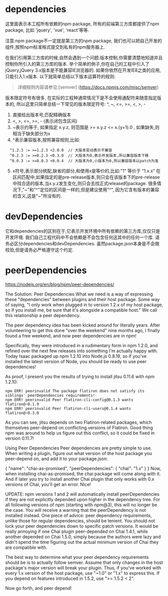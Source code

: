 # dependencies

这里面表示本工程所有依赖的npm package, 所有的前端第三方库都提供了npm package, 比如 'jquery', 'vue', 'react'等等. 

注意:npm package不一定就是第三方的npm package, 我们也可以把自己开发的组件,按照npm标准格式提交到私有的npm服务器上.

在我们引用第三方库的时候,自然会遇到一个问题:版本控制,你需要清楚地知道并且控制你所引入的第三方库的版本. 
举个简单的例子,你在自己的工程中引入了jQuery,jQuery 3.x版本是不能兼容IE浏览器的. 如果你依然在开发IE8之类的应用,只能引入1.x版本.
以下就简单总结以下版本运算符的规则:
> 详细规则内容请参见:[semver] (https://docs.npmjs.com/misc/semver)

版本限定符号有很多, 在实际的工程种通常情况下是不会使用通配符来随意指定版本的, 所以这里只简单总结一下常见的版本限定符号: ^, ~, <=, >=, <, >, -

  1. 直接给出版本号,匹配精确版本
  2. <, >, <=, >=, - (表示闭包含区间) 
  3. ~表示约等于, 如果指定 x.y.z, 则范围是 >= x.y.z <= x.(y+1).0 , 如果缺失,则相当于缺失部分为x
  4. ^表示兼容版本,按照兼容规则,比如:
  ```nohighlight
    ^1.2.3 := >=1.2.3 <2.0.0  // 大版本变动表示不兼容
    ^0.2.3 := >=0.2.3 <0.3.0  // 大版本为0,表示开发版本,所以兼容版本下移
    ^0.0.3 := >=0.0.3 <0.0.4  // 大版本为0,小版本为0,所以兼容版本以patch为准
  ```
  5. x符号,表示部分统配,缺省的部分,和使用x是等价的,比如:"1" 等价于 “1.x.x”
在区间匹配中,如果指定的是pre-release版本,则只会在该版本下的pre-release中找合适的版本,当x.y.z发生变化,则只会去找正式release的package.
很多情况下,"~"和"^"定位的区间是一样的,但是建议使用"^", 因为它含有版本的兼容的含义,这是"~"所没有的.

# devDependencies

它和dependencies的区别在于,它表示开发环境中所有依赖的第三方库,仅仅只是开发环境. 
我们自己工程代码中不会依赖是不会包含任何这其中的任何一个库. 
请务必区分dependencies和devDependencies. 虽然package.json本身是不会做校验,但是请务必严格遵守这个约定.

# peerDependencies
https://nodejs.org/en/blog/npm/peer-dependencies/


The Solution: Peer Dependencies
What we need is a way of expressing these "dependencies" between plugins and their host package. Some way of saying, "I only work when plugged in to version 1.2.x of my host package, so if you install me, be sure that it's alongside a compatible host." We call this relationship a peer dependency.

The peer dependency idea has been kicked around for literally years. After volunteering to get this done "over the weekend" nine months ago, I finally found a free weekend, and now peer dependencies are in npm!

Specifically, they were introduced in a rudimentary form in npm 1.2.0, and refined over the next few releases into something I'm actually happy with. Today Isaac packaged up npm 1.2.10 into Node.js 0.8.19, so if you've installed the latest version of Node, you should be ready to use peer dependencies!

As proof, I present you the results of trying to install jitsu 0.11.6 with npm 1.2.10:

```
npm ERR! peerinvalid The package flatiron does not satisfy its siblings' peerDependencies requirements!
npm ERR! peerinvalid Peer flatiron-cli-config@0.1.3 wants flatiron@~0.1.9
npm ERR! peerinvalid Peer flatiron-cli-users@0.1.4 wants flatiron@~0.3.0
```


As you can see, jitsu depends on two Flatiron-related packages, which themselves peer-depend on conflicting versions of Flatiron. Good thing npm was around to help us figure out this conflict, so it could be fixed in version 0.11.7!

Using Peer Dependencies
Peer dependencies are pretty simple to use. When writing a plugin, figure out what version of the host package you peer-depend on, and add it to your package.json:

{
  "name": "chai-as-promised",
  "peerDependencies": {
    "chai": "1.x"
  }
}
Now, when installing chai-as-promised, the chai package will come along with it. And if later you try to install another Chai plugin that only works with 0.x versions of Chai, you'll get an error. Nice!

UPDATE: npm versions 1 and 2 will automatically install peerDependencies if they are not explicitly depended upon higher in the dependency tree. For all following versions of npm (starting with npm@3), this will no longer be the case. You will receive a warning that the peerDependency is not installed instead.
One piece of advice: peer dependency requirements, unlike those for regular dependencies, should be lenient. You should not lock your peer dependencies down to specific patch versions. It would be really annoying if one Chai plugin peer-depended on Chai 1.4.1, while another depended on Chai 1.5.0, simply because the authors were lazy and didn't spend the time figuring out the actual minimum version of Chai they are compatible with.

The best way to determine what your peer dependency requirements should be is to actually follow semver. Assume that only changes in the host package's major version will break your plugin. Thus, if you've worked with every 1.x version of the host package, use "~1.0" or "1.x" to express this. If you depend on features introduced in 1.5.2, use ">= 1.5.2 < 2".

Now go forth, and peer depend!

